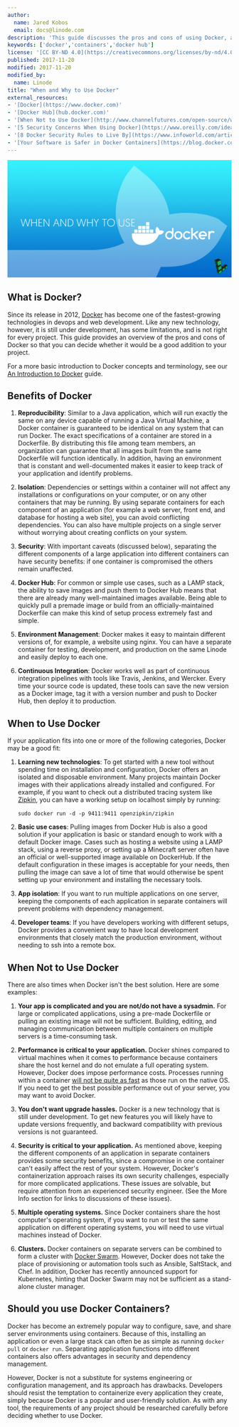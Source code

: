```yaml
---
author:
  name: Jared Kobos
  email: docs@linode.com
description: 'This guide discusses the pros and cons of using Docker, and when Docker is a good choice for a project.'
keywords: ['docker','containers','docker hub']
license: '[CC BY-ND 4.0](https://creativecommons.org/licenses/by-nd/4.0)'
published: 2017-11-20
modified: 2017-11-20
modified_by:
  name: Linode
title: "When and Why to Use Docker"
external_resources:
- '[Docker](https://www.docker.com)'
- '[Docker Hub](hub.docker.com)'
- '[When Not to Use Docker](http://www.channelfutures.com/open-source/when-not-use-docker-understanding-limitations-containers)'
- '[5 Security Concerns When Using Docker](https://www.oreilly.com/ideas/five-security-concerns-when-using-docker)'
- '[8 Docker Security Rules to Live By](https://www.infoworld.com/article/3154711/security/8-docker-security-rules-to-live-by.html)'
- '[Your Software is Safer in Docker Containers](https://blog.docker.com/2016/08/software-security-docker-containers/)'
---
```


![When and Why to Use Docker](when-why-docker.jpg "When and Why to Use Docker")

## What is Docker?

Since its release in 2012, [Docker](https://www.docker.com) has become one of the fastest-growing technologies in devops and web development. Like any new technology, however, it is still under development, has some limitations, and is not right for every project. This guide provides an overview of the pros and cons of Docker so that you can decide whether it would be a good addition to your project.

For a more basic introduction to Docker concepts and terminology, see our [An Introduction to Docker](/docs/applications/containers/introduction-to-docker/) guide.

## Benefits of Docker

1.  **Reproducibility**: Similar to a Java application, which will run exactly the same on any device capable of running a Java Virtual Machine, a Docker container is guaranteed to be identical on any system that can run Docker. The exact specifications of a container are stored in a Dockerfile. By distributing this file among team members, an organization can guarantee that all images built from the same Dockerfile will function identically. In addition, having an environment that is constant and well-documented makes it easier to keep track of your application and identify problems.

2.  **Isolation**: Dependencies or settings within a container will not affect any installations or configurations on your computer, or on any other containers that may be running. By using separate containers for each component of an application (for example a web server, front end, and database for hosting a web site), you can avoid conflicting dependencies. You can also have multiple projects on a single server without worrying about creating conflicts on your system.

3.  **Security**: With important caveats (discussed below), separating the different components of a large application into different containers can have security benefits: if one container is compromised the others remain unaffected.

4.  **Docker Hub**: For common or simple use cases, such as a LAMP stack, the ability to save images and push them to Docker Hub means that there are already many well-maintained images available. Being able to quickly pull a premade image or build from an officially-maintained Dockerfile can make this kind of setup process extremely fast and simple.

5.  **Environment Management**: Docker makes it easy to maintain different versions of, for example, a website using nginx. You can have a separate container for testing, development, and production on the same Linode and easily deploy to each one.

6.  **Continuous Integration**: Docker works well as part of continuous integration pipelines with tools like Travis, Jenkins, and Wercker. Every time your source code is updated, these tools can save the new version as a Docker image, tag it with a version number and push to Docker Hub, then deploy it to production.

## When to Use Docker

If your application fits into one or more of the following categories, Docker may be a good fit:

1.  **Learning new technologies**: To get started with a new tool without spending time on installation and configuration, Docker offers an isolated and disposable environment. Many projects maintain Docker images with their applications already installed and configured. For example, if you want to check out a distributed tracing system like [Zipkin](http://zipkin.io), you can have a working setup on localhost simply by running:

        sudo docker run -d -p 9411:9411 openzipkin/zipkin

2.  **Basic use cases**: Pulling images from Docker Hub is also a good solution if your application is basic or standard enough to work with a default Docker image. Cases such as hosting a website using a LAMP stack, using a reverse proxy, or setting up a Minecraft server often have an official or well-supported image available on DockerHub. If the default configuration in these images is acceptable for your needs, then pulling the image can save a lot of time that would otherwise be spent setting up your environment and installing the necessary tools.

3.  **App isolation**: If you want to run multiple applications on one server, keeping the components of each application in separate containers will prevent problems with dependency management.

4.  **Developer teams**: If you have developers working with different setups, Docker provides a convenient way to have local development environments that closely match the production environment, without needing to ssh into a remote box.

## When Not to Use Docker

There are also times when Docker isn't the best solution. Here are some examples:

1.  **Your app is complicated and you are not/do not have a sysadmin.** For large or complicated applications, using a pre-made Dockerfile or pulling an existing image will not be sufficient. Building, editing, and managing communication between multiple containers on multiple servers is a time-consuming task.

2.  **Performance is critical to your application.** Docker shines compared to virtual machines when it comes to performance because containers share the host kernel and do not emulate a full operating system. However, Docker does impose performance costs. Processes running within a container [will not be quite as fast](http://domino.research.ibm.com/library/cyberdig.nsf/papers/0929052195DD819C85257D2300681E7B/$File/rc25482.pdf) as those run on the native OS. If you need to get the best possible performance out of your server, you may want to avoid Docker.

3.  **You don't want upgrade hassles.** Docker is a new technology that is still under development. To get new features you will likely have to update versions frequently, and backward compatibility with previous versions is not guaranteed.

4.  **Security is critical to your application.** As mentioned above, keeping the different components of an application in separate containers provides some security benefits, since a compromise in one container can't easily affect the rest of your system. However, Docker's containerization approach raises its own security challenges, especially for more complicated applications. These issues are solvable, but require attention from an experienced security engineer. (See the More Info section for links to discussions of these issues).

5.  **Multiple operating systems.** Since Docker containers share the host computer's operating system, if you want to run or test the same application on different operating systems, you will need to use virtual machines instead of Docker.

6.  **Clusters.** Docker containers on separate servers can be combined to form a cluster with [Docker Swarm](https://docs.docker.com/engine/swarm/). However, Docker does not take the place of provisioning or automation tools such as Ansible, SaltStack, and Chef. In addition, Docker has recently announced support for Kubernetes, hinting that Docker Swarm may not be sufficient as a stand-alone cluster manager.

## Should you use Docker Containers?

Docker has become an extremely popular way to configure, save, and share server environments using containers. Because of this, installing an application or even a large stack can often be as simple as running `docker pull` or `docker run`. Separating application functions into different containers also offers advantages in security and dependency management.

However, Docker is not a substitute for systems engineering or configuration management, and its approach has drawbacks. Developers should resist the temptation to containerize every application they create, simply because Docker is a popular and user-friendly solution. As with any tool, the requirements of any project should be researched carefully before deciding whether to use Docker.
